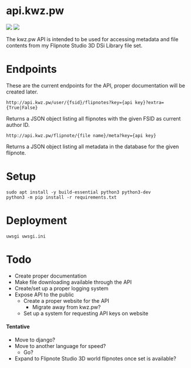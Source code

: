# api.kwz.pw

![](https://forthebadge.com/images/badges/compatibility-betamax.svg)
![](https://forthebadge.com/images/badges/mom-made-pizza-rolls.svg)

The kwz.pw API is intended to be used for accessing metadata and file contents from my Flipnote Studio 3D DSi Library
file set.

# Endpoints

These are the current endpoints for the API, proper documentation will be created later.

`http://api.kwz.pw/user/{fsid}/flipnotes?key={api key}?extra={True|False}`

Returns a JSON object listing all flipnotes with the given FSID as current author ID.

`http://api.kwz.pw/flipnote/{file name}/meta?key={api key}`

Returns a JSON object listing all metadata in the database for the given flipnote.

# Setup

```shell
sudo apt install -y build-essential python3 python3-dev
python3 -m pip install -r requirements.txt
```

# Deployment

```shell
uwsgi uwsgi.ini
```

# Todo

- Create proper documentation
- Make file downloading available through the API
- Create/set up a proper logging system
- Expose API to the public
  - Create a proper website for the API
    - Migrate away from kwz.pw?
  - Set up a system for requesting API keys on website


#### Tentative

- Move to django?
- Move to another language for speed? 
  - Go?
- Expand to Flipnote Studio 3D world flipnotes once set is available? 
